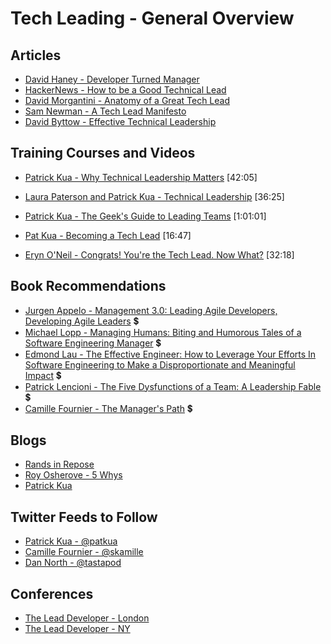 # Tech Leading - General Overview

## Articles

- [David Haney - Developer Turned Manager](http://www.haneycodes.net/developer-turned-manager/)
- [HackerNews - How to be a Good Technical Lead](https://news.ycombinator.com/item?id=10395046)
- [David Morgantini - Anatomy of a Great Tech Lead](https://davidmorgantini.blogspot.com.au/2012/03/anatomy-of-great-tech-lead.html)
- [Sam Newman - A Tech Lead Manifesto](https://blog.magpiebrain.com/2006/09/12/a-tech-lead-manifesto/)
- [David Byttow - Effective Technical Leadership](https://medium.com/always-be-coding/effective-technical-leadership-b193a544e771#.gie0limbr)

## Training Courses and Videos

- [Patrick Kua - Why Technical Leadership Matters](https://www.youtube.com/watch?v=_6BKK1SPAVI) [42:05]

- [Laura Paterson and Patrick Kua - Technical Leadership](https://www.youtube.com/watch?v=k_nti-mk5IY) [36:25]

- [Patrick Kua - The Geek's Guide to Leading Teams](https://www.youtube.com/watch?v=0PsGgnQc4eY0) [1:01:01]

- [Pat Kua - Becoming a Tech Lead](https://www.youtube.com/watch?v=qGctxiV8d1U) [16:47]

- [Eryn O'Neil - Congrats! You're the Tech Lead. Now What?](https://www.youtube.com/watch?v=FcyD85z3JSI) [32:18]

## Book Recommendations

- [Jurgen Appelo - Management 3.0: Leading Agile Developers, Developing Agile Leaders](https://www.amazon.com/Management-3-0-Developers-Developing-Addison-Wesley/dp/0321712471) 💲
- [Michael Lopp - Managing Humans: Biting and Humorous Tales of a Software Engineering Manager](https://www.amazon.com/Managing-Humans-Humorous-Software-Engineering/dp/1484221575) 💲
- [Edmond Lau - The Effective Engineer: How to Leverage Your Efforts In Software Engineering to Make a Disproportionate and Meaningful Impact](https://www.amazon.com/Effective-Engineer-Engineering-Disproportionate-Meaningful/dp/0996128107) 💲
- [Patrick Lencioni - The Five Dysfunctions of a Team: A Leadership Fable](https://www.amazon.com/Five-Dysfunctions-Team-Leadership-Fable/dp/0787960756) 💲
- [Camille Fournier - The Manager's Path](https://www.amazon.com/Managers-Path-Leaders-Navigating-Growth/dp/1491973897) 💲

## Blogs

- [Rands in Repose](http://randsinrepose.com/blog/)
- [Roy Osherove - 5 Whys](http://5whys.com/)
- [Patrick Kua](https://www.thekua.com/atwork/)

## Twitter Feeds to Follow

- [Patrick Kua - @patkua](https://twitter.com/patkua)
- [Camille Fournier - @skamille](https://twitter.com/skamille)
- [Dan North - @tastapod](https://twitter.com/tastapod)


## Conferences

- [The Lead Developer - London](http://www.theleaddeveloper.com/)
- [The Lead Developer - NY](http://theleaddeveloper-ny.com/)